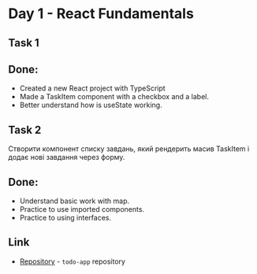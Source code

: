 # Day 1 - React Fundamentals

## Task 1

## Done:
- Created a new React project with TypeScript
- Made a TaskItem component with a checkbox and a label.
- Better understand how is useState working.

## Task 2
Створити компонент списку завдань, який рендерить масив TaskItem і додає нові завдання через форму.

## Done: 
- Understand basic work with map.
- Practice to use imported components.
- Practice to using interfaces.

## Link
- [Repository](https://github.com/LanternOfDarkness/todo-app) - `todo-app` repository